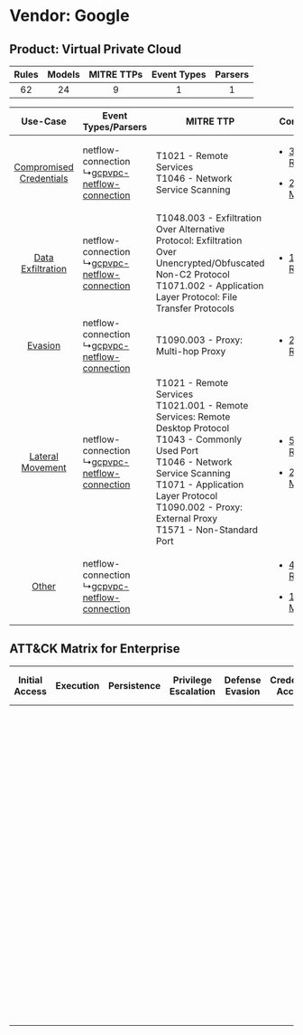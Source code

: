 Vendor: Google
==============
Product: Virtual Private Cloud
------------------------------
| Rules | Models | MITRE TTPs | Event Types | Parsers |
|:-----:|:------:|:----------:|:-----------:|:-------:|
|  62   |   24   |     9      |      1      |    1    |

|    Use-Case    | Event Types/Parsers    | MITRE TTP    | Content    |
|:----:| ---- | ---- | ---- |
| [Compromised Credentials](../../../UseCases/uc_compromised_credentials.md) |  netflow-connection<br> ↳[gcpvpc-netflow-connection](Ps/pC_gcpvpcnetflowconnection.md)<br> | T1021 - Remote Services<br>T1046 - Network Service Scanning<br>    | [<ul><li>3 Rules</li></ul><ul><li>2 Models</li></ul>](RM/r_m_google_virtual_private_cloud_Compromised_Credentials.md) |
|       [Data Exfiltration](../../../UseCases/uc_data_exfiltration.md)       |  netflow-connection<br> ↳[gcpvpc-netflow-connection](Ps/pC_gcpvpcnetflowconnection.md)<br> | T1048.003 - Exfiltration Over Alternative Protocol: Exfiltration Over Unencrypted/Obfuscated Non-C2 Protocol<br>T1071.002 - Application Layer Protocol: File Transfer Protocols<br>    | [<ul><li>1 Rules</li></ul>](RM/r_m_google_virtual_private_cloud_Data_Exfiltration.md)    |
|    [Evasion](../../../UseCases/uc_evasion.md)    |  netflow-connection<br> ↳[gcpvpc-netflow-connection](Ps/pC_gcpvpcnetflowconnection.md)<br> | T1090.003 - Proxy: Multi-hop Proxy<br>    | [<ul><li>2 Rules</li></ul>](RM/r_m_google_virtual_private_cloud_Evasion.md)    |
|        [Lateral Movement](../../../UseCases/uc_lateral_movement.md)        |  netflow-connection<br> ↳[gcpvpc-netflow-connection](Ps/pC_gcpvpcnetflowconnection.md)<br> | T1021 - Remote Services<br>T1021.001 - Remote Services: Remote Desktop Protocol<br>T1043 - Commonly Used Port<br>T1046 - Network Service Scanning<br>T1071 - Application Layer Protocol<br>T1090.002 - Proxy: External Proxy<br>T1571 - Non-Standard Port<br> | [<ul><li>54 Rules</li></ul><ul><li>24 Models</li></ul>](RM/r_m_google_virtual_private_cloud_Lateral_Movement.md)      |
|    [Other](../../../UseCases/uc_other.md)    |  netflow-connection<br> ↳[gcpvpc-netflow-connection](Ps/pC_gcpvpcnetflowconnection.md)<br> |    | [<ul><li>4 Rules</li></ul><ul><li>1 Models</li></ul>](RM/r_m_google_virtual_private_cloud_Other.md)    |

ATT&CK Matrix for Enterprise
----------------------------
| Initial Access | Execution | Persistence | Privilege Escalation | Defense Evasion | Credential Access | Discovery                                                                     | Lateral Movement                                                                                                                                                      | Collection | Command and Control                                                                                                                                                                                                                                                                                                                                                                                                                                                                                                                                             | Exfiltration                                                                                                                                                                                                                                         | Impact |
| -------------- | --------- | ----------- | -------------------- | --------------- | ----------------- | ----------------------------------------------------------------------------- | --------------------------------------------------------------------------------------------------------------------------------------------------------------------- | ---------- | --------------------------------------------------------------------------------------------------------------------------------------------------------------------------------------------------------------------------------------------------------------------------------------------------------------------------------------------------------------------------------------------------------------------------------------------------------------------------------------------------------------------------------------------------------------- | ---------------------------------------------------------------------------------------------------------------------------------------------------------------------------------------------------------------------------------------------------- | ------ |
|                |           |             |                      |                 |                   | [Network Service Scanning](https://attack.mitre.org/techniques/T1046)<br><br> | [Remote Services](https://attack.mitre.org/techniques/T1021)<br><br>[Remote Services: Remote Desktop Protocol](https://attack.mitre.org/techniques/T1021/001)<br><br> |            | [Non-Standard Port](https://attack.mitre.org/techniques/T1571)<br><br>[Commonly Used Port](https://attack.mitre.org/techniques/T1043)<br><br>[Application Layer Protocol: File Transfer Protocols](https://attack.mitre.org/techniques/T1071/002)<br><br>[Proxy: Multi-hop Proxy](https://attack.mitre.org/techniques/T1090/003)<br><br>[Proxy: External Proxy](https://attack.mitre.org/techniques/T1090/002)<br><br>[Application Layer Protocol](https://attack.mitre.org/techniques/T1071)<br><br>[Proxy](https://attack.mitre.org/techniques/T1090)<br><br> | [Exfiltration Over Alternative Protocol](https://attack.mitre.org/techniques/T1048)<br><br>[Exfiltration Over Alternative Protocol: Exfiltration Over Unencrypted/Obfuscated Non-C2 Protocol](https://attack.mitre.org/techniques/T1048/003)<br><br> |        |